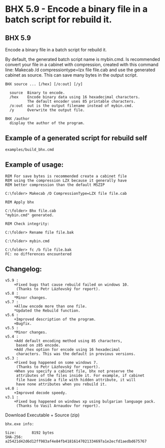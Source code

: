 # BHX 5.9 - Encode a binary file in a batch script for rebuild it.

## BHX 5.9
Encode a binary file in a batch script for rebuild it.

By default, the generated batch script name is mybin.cmd.
Is recommended convert your file in a cabinet
with compression, created with this command line:
Makecab /d compressiontype=lzx file file.cab
and use the generated cabinet as source.
This can save many bytes in the output script.

```
BHX source ... [/hex] [/o:out] [/y]

  source  Binary to encode.
  /hex    Encode binary data using 16 hexadecimal characters.
          The default encoder uses 85 printable characters.
  /o:out  out is the output filename instead of mybin.cmd.
  /y      Overwrite the output file.

BHX /author
  display the author of the program.
```

## Example of a generated script for rebuild self

`examples/build_bhx.cmd`

## Example of usage:

```
REM For save bytes is recommended create a cabinet file
REM using the compression LZX because it generally have
REM better compression than the default MSZIP

C:\folder> Makecab /D CompressionType=LZX file file.cab

REM Apply bhx

C:\folder> Bhx file.cab
"mybin.cmd" generated.

REM Check integrity:

C:\folder> Rename file file.bak

C:\folder> mybin.cmd

C:\folder> fc /b file file.bak
FC: no differences encountered
```

## Changelog:

```
v5.9 :
	+Fixed bugs that cause rebuild failed on windows 10.
	 (Thanks to Petr Lázňovský for report).
v5.8 :
	*Minor changes.
v5.7 :
	+Allow encode more than one file.
	*Updated the Rebuild function.
v5.6 :
	+Improved description of the program.
	+Bugfix.
v5.5 :
	*Minor changes.
v5.4 :
	+Add default encoding method using 85 characters,
	 based on z85 encode.
	+Add /hex option for encode using 16 hexadecimal
	 characters. This was the default in previous versions.
v5.3 :
	+Fixed bug happened on some windows 7.
	 (Thanks to Petr Lázňovský for report).
	+When you specify a cabinet file, bhx not preserve the
	 attributes of the files inside it. For example, if cabinet
	 file have inside a file with hidden attribute, it will
	 have none attributes when you rebuild it.
v4.0 :
	+Improved decode speedy.
v3.1 :
	+Fixed bug happened on windows xp using bulgarian language pack.
	 (Thanks to Vasil Arnaudov for report).
```

Download Executable + Source (zip)

```
bhx.exe info:

Size:		8192 bytes
SHA-256:	a25421d42d6d12ff983af4e84fb41816147021334697a1e2ecfd1aedbd675767
```
